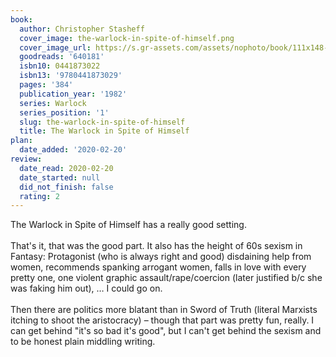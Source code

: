 ```yaml
---
book:
  author: Christopher Stasheff
  cover_image: the-warlock-in-spite-of-himself.png
  cover_image_url: https://s.gr-assets.com/assets/nophoto/book/111x148-bcc042a9c91a29c1d680899eff700a03.png
  goodreads: '640181'
  isbn10: 0441873022
  isbn13: '9780441873029'
  pages: '384'
  publication_year: '1982'
  series: Warlock
  series_position: '1'
  slug: the-warlock-in-spite-of-himself
  title: The Warlock in Spite of Himself
plan:
  date_added: '2020-02-20'
review:
  date_read: 2020-02-20
  date_started: null
  did_not_finish: false
  rating: 2
---
```


The Warlock in Spite of Himself has a really good setting.<br /><br />That's it, that was the good part. It also has the height of 60s sexism in Fantasy: Protagonist (who is always right and good) disdaining help from women, recommends spanking arrogant women, falls in love with every pretty one, one violent graphic assault/rape/coercion (later justified b/c she was faking him out), … I could go on.<br /><br />Then there are politics more blatant than in Sword of Truth (literal Marxists itching to shoot the aristocracy) – though that part was pretty fun, really. I can get behind "it's so bad it's good", but I can't get behind the sexism and to be honest plain middling writing.
